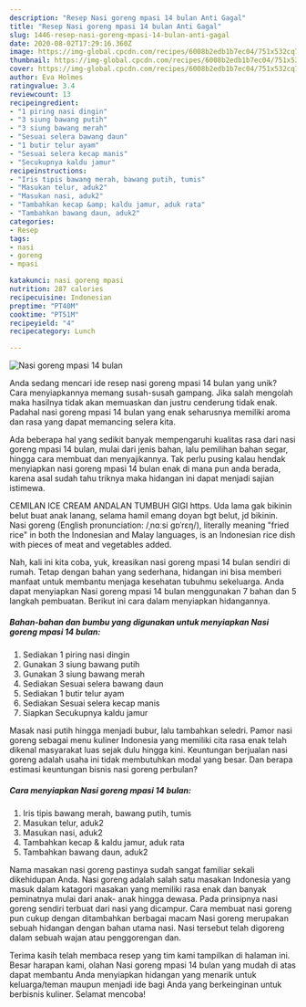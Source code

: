 ```yaml
---
description: "Resep Nasi goreng mpasi 14 bulan Anti Gagal"
title: "Resep Nasi goreng mpasi 14 bulan Anti Gagal"
slug: 1446-resep-nasi-goreng-mpasi-14-bulan-anti-gagal
date: 2020-08-02T17:29:16.360Z
image: https://img-global.cpcdn.com/recipes/6008b2edb1b7ec04/751x532cq70/nasi-goreng-mpasi-14-bulan-foto-resep-utama.jpg
thumbnail: https://img-global.cpcdn.com/recipes/6008b2edb1b7ec04/751x532cq70/nasi-goreng-mpasi-14-bulan-foto-resep-utama.jpg
cover: https://img-global.cpcdn.com/recipes/6008b2edb1b7ec04/751x532cq70/nasi-goreng-mpasi-14-bulan-foto-resep-utama.jpg
author: Eva Holmes
ratingvalue: 3.4
reviewcount: 13
recipeingredient:
- "1 piring nasi dingin"
- "3 siung bawang putih"
- "3 siung bawang merah"
- "Sesuai selera bawang daun"
- "1 butir telur ayam"
- "Sesuai selera kecap manis"
- "Secukupnya kaldu jamur"
recipeinstructions:
- "Iris tipis bawang merah, bawang putih, tumis"
- "Masukan telur, aduk2"
- "Masukan nasi, aduk2"
- "Tambahkan kecap &amp; kaldu jamur, aduk rata"
- "Tambahkan bawang daun, aduk2"
categories:
- Resep
tags:
- nasi
- goreng
- mpasi

katakunci: nasi goreng mpasi 
nutrition: 287 calories
recipecuisine: Indonesian
preptime: "PT40M"
cooktime: "PT51M"
recipeyield: "4"
recipecategory: Lunch

---
```



![Nasi goreng mpasi 14 bulan](https://img-global.cpcdn.com/recipes/6008b2edb1b7ec04/751x532cq70/nasi-goreng-mpasi-14-bulan-foto-resep-utama.jpg)

Anda sedang mencari ide resep nasi goreng mpasi 14 bulan yang unik? Cara menyiapkannya memang susah-susah gampang. Jika salah mengolah maka hasilnya tidak akan memuaskan dan justru cenderung tidak enak. Padahal nasi goreng mpasi 14 bulan yang enak seharusnya memiliki aroma dan rasa yang dapat memancing selera kita.

Ada beberapa hal yang sedikit banyak mempengaruhi kualitas rasa dari nasi goreng mpasi 14 bulan, mulai dari jenis bahan, lalu pemilihan bahan segar, hingga cara membuat dan menyajikannya. Tak perlu pusing kalau hendak menyiapkan nasi goreng mpasi 14 bulan enak di mana pun anda berada, karena asal sudah tahu triknya maka hidangan ini dapat menjadi sajian istimewa.

CEMILAN ICE CREAM ANDALAN TUMBUH GIGI https. Uda lama gak bikinin belut buat anak lanang, selama hamil emang doyan bgt belut, jd bikinin. Nasi goreng (English pronunciation: /ˌnɑːsi ɡɒˈrɛŋ/), literally meaning &#34;fried rice&#34; in both the Indonesian and Malay languages, is an Indonesian rice dish with pieces of meat and vegetables added.


Nah, kali ini kita coba, yuk, kreasikan nasi goreng mpasi 14 bulan sendiri di rumah. Tetap dengan bahan yang sederhana, hidangan ini bisa memberi manfaat untuk membantu menjaga kesehatan tubuhmu sekeluarga. Anda dapat menyiapkan Nasi goreng mpasi 14 bulan menggunakan 7 bahan dan 5 langkah pembuatan. Berikut ini cara dalam menyiapkan hidangannya.

<!--inarticleads1-->

##### Bahan-bahan dan bumbu yang digunakan untuk menyiapkan Nasi goreng mpasi 14 bulan:

1. Sediakan 1 piring nasi dingin
1. Gunakan 3 siung bawang putih
1. Gunakan 3 siung bawang merah
1. Sediakan Sesuai selera bawang daun
1. Sediakan 1 butir telur ayam
1. Sediakan Sesuai selera kecap manis
1. Siapkan Secukupnya kaldu jamur


Masak nasi putih hingga menjadi bubur, lalu tambahkan seledri. Pamor nasi goreng sebagai menu kuliner Indonesia yang memiliki cita rasa enak telah dikenal masyarakat luas sejak dulu hingga kini. Keuntungan berjualan nasi goreng adalah usaha ini tidak membutuhkan modal yang besar. Dan berapa estimasi keuntungan bisnis nasi goreng perbulan? 

<!--inarticleads2-->

##### Cara menyiapkan Nasi goreng mpasi 14 bulan:

1. Iris tipis bawang merah, bawang putih, tumis
1. Masukan telur, aduk2
1. Masukan nasi, aduk2
1. Tambahkan kecap &amp; kaldu jamur, aduk rata
1. Tambahkan bawang daun, aduk2


Nama masakan nasi goreng pastinya sudah sangat familiar sekali dikehidupan Anda. Nasi goreng adalah salah satu masakan Indonesia yang masuk dalam katagori masakan yang memiliki rasa enak dan banyak peminatnya mulai dari anak- anak hingga dewasa. Pada prinsipnya nasi goreng sendiri terbuat dari nasi yang dicampur. Cara membuat nasi goreng pun cukup dengan ditambahkan berbagai macam Nasi goreng merupakan sebuah hidangan dengan bahan utama nasi. Nasi tersebut telah digoreng dalam sebuah wajan atau penggorengan dan. 

Terima kasih telah membaca resep yang tim kami tampilkan di halaman ini. Besar harapan kami, olahan Nasi goreng mpasi 14 bulan yang mudah di atas dapat membantu Anda menyiapkan hidangan yang menarik untuk keluarga/teman maupun menjadi ide bagi Anda yang berkeinginan untuk berbisnis kuliner. Selamat mencoba!
